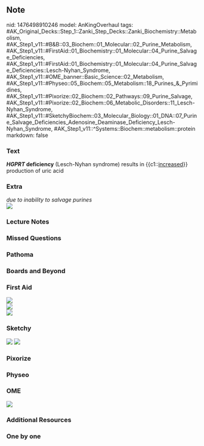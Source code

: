 ## Note
nid: 1476498910246
model: AnKingOverhaul
tags: #AK_Original_Decks::Step_1::Zanki_Step_Decks::Zanki_Biochemistry::Metabolism, #AK_Step1_v11::#B&B::03_Biochem::01_Molecular::02_Purine_Metabolism, #AK_Step1_v11::#FirstAid::01_Biochemistry::01_Molecular::04_Purine_Salvage_Deficiencies, #AK_Step1_v11::#FirstAid::01_Biochemistry::01_Molecular::04_Purine_Salvage_Deficiencies::Lesch-Nyhan_Syndrome, #AK_Step1_v11::#OME_banner::Basic_Science::02_Metabolism, #AK_Step1_v11::#Physeo::05_Biochem::05_Metabolism::18_Purines_&_Pyrimidines, #AK_Step1_v11::#Pixorize::02_Biochem::02_Pathways::09_Purine_Salvage, #AK_Step1_v11::#Pixorize::02_Biochem::06_Metabolic_Disorders::11_Lesch-Nyhan_Syndrome, #AK_Step1_v11::#SketchyBiochem::03_Molecular_Biology::01_DNA::07_Purine_Salvage_Deficiencies_Adenosine_Deaminase_Deficiency_Lesch-Nyhan_Syndrome, #AK_Step1_v11::^Systems::Biochem::metabolism::protein
markdown: false

### Text
<div>
  <b><i>HGPRT</i> deficiency</b> (Lesch-Nyhan syndrome) results in
  {{c1::<u>increased</u>}} production of uric acid
</div>

### Extra
<div>
  <i>due to inability to salvage purines</i>
</div>
<div><img src="paste-707256559599977.jpg"></div>

### Lecture Notes


### Missed Questions


### Pathoma


### Boards and Beyond


### First Aid
<div><img src="paste-121358595915779.jpg"></div>
<div><img src="paste-113215337922563.jpg"></div>
<div><img src="tmps8Agr9.png"></div>

### Sketchy
<img src="Screen%20Shot%202021-01-07%20at%2015.29.10.jpg">
<img src="Screen%20Shot%202021-01-07%20at%2015.29.22.jpg">

### Pixorize


### Physeo


### OME
<div class="ome-widget">
  <a href=
  "https://onlinemeded.org/spa/metabolism?ref=anki"><img src=
  "_OME_AnkiFlashcards_Topic_5.png"></a>
</div>

### Additional Resources


### One by one

